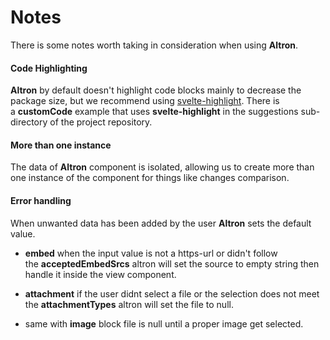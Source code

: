 # Notes

There is some notes worth taking in consideration when using **Altron**.

#### Code Highlighting

**Altron** by default doesn't highlight code blocks mainly to decrease the package size, but we recommend using [svelte-highlight](https://www.npmjs.com/package/svelte-highlight). There is a **customCode** example that uses **svelte-highlight** in the suggestions sub-directory of the project repository.

#### More than one instance

The data of **Altron** component is isolated, allowing us to create more than one instance of the component for things like changes comparison.

#### Error handling

When unwanted data has been added by the user **Altron** sets the default value.

- **embed** when the input value is not a https-url or didn't follow the **acceptedEmbedSrcs** altron will set the source to empty string then handle it inside the view component.

- **attachment** if the user didnt select a file or the selection does not meet the **attachmentTypes** altron will set the file to null.

- same with **image** block file is null until a proper image get selected.